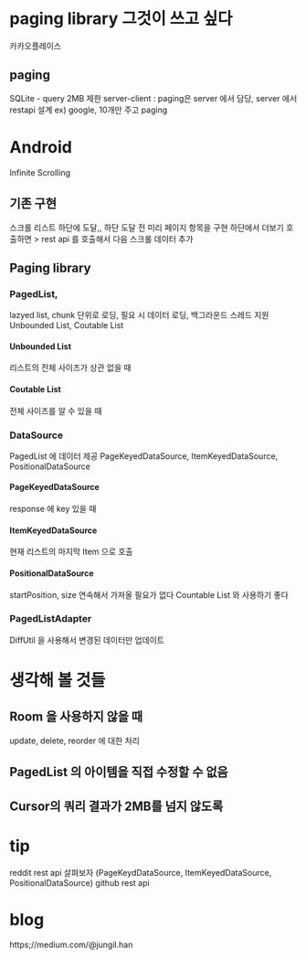 # paging library 그것이 쓰고 싶다
카카오플레이스
## paging
SQLite - query 2MB 제한
server-client : paging은 server 에서 담당, server 에서 restapi 설계
ex) google, 10개만 주고 paging

# Android
Infinite Scrolling
## 기존 구현
스크롤 리스트 하단에 도달,, 하단 도달 전 미리 페이지 항목을 구현
하단에서 더보기 호출하면 > rest api 를 호출해서 다음 스크롤 데이터 추가
## Paging library
### PagedList,
lazyed list, chunk 단위로 로딩, 필요 시 데이터 로딩, 백그라운드 스레드 지원
Unbounded List, Coutable List
#### Unbounded List
리스트의 전체 사이즈가 상관 없을 때
#### Coutable List
전체 사이즈를 알 수 있을 때
### DataSource
PagedList 에 데이터 제공
PageKeyedDataSource, ItemKeyedDataSource, PositionalDataSource
#### PageKeyedDataSource
response 에 key 있을 때
#### ItemKeyedDataSource
현재 리스트의 마지막 Item 으로 호출
#### PositionalDataSource
startPosition, size 연속해서 가져올 필요가 없다 Countable List 와 사용하기 좋다
### PagedListAdapter
DiffUtil 을 사용해서 변경된 데이터만 업데이트

# 생각해 볼 것들
## Room 을 사용하지 않을 때
update, delete, reorder 에 대한 처리
## PagedList 의 아이템을 직접 수정할 수 없음
## Cursor의 쿼리 결과가 2MB를 넘지 않도록

# tip
reddit rest api 살펴보자 (PageKeydDataSource, ItemKeyedDataSource, PositionalDataSource)
github rest api

# blog
https;//medium.com/@jungil.han
